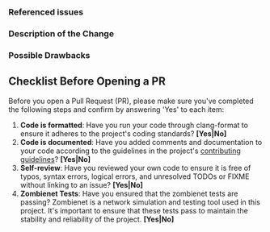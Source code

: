 [//]: # (
Copyright Quadrivium LLC
All Rights Reserved
SPDX-License-Identifier: Apache-2.0
)

<!-- You will not see HTML commented line in Pull Request body -->
<!-- Optional sections may be omitted. Just remove them or write None -->

<!-- ### Requirements -->
<!-- * Filling out the template is required. Any pull request that does not include enough information to be reviewed in a timely manner may be closed at the maintainers' discretion. -->
<!-- * All new code must have code coverage above 70% (https://docs.codecov.io/docs/about-code-coverage). -->
<!-- * Branch must be rebased onto base branch (https://soramitsu.atlassian.net/wiki/spaces/IS/pages/11173889/Rebase+and+merge+guide). -->

### Referenced issues

<!-- Id of the task from Jira. Example: Resolves #42 (Note that to link Pull Request with issue use one of the following keywords: close, closes, closed, fix, fixes, fixed, resolve, resolves, resolved). If there is no corresponding issue, then remove this field -->

### Description of the Change

<!-- We must be able to understand the design of your change from this description. If we can't get a good idea of what the code will be doing from the description here, the pull request may be closed at the maintainers' discretion. -->
<!-- Keep in mind that the maintainer reviewing this PR may not be familiar with or have worked with the code here recently, so please walk us through the concepts. -->

### Possible Drawbacks

<!-- What are the possible side-effects or negative impacts of the code change? -->
<!-- If no drawbacks, explicitly mention this (write None) -->

## Checklist Before Opening a PR

Before you open a Pull Request (PR), please make sure you've completed the following steps and confirm by answering 'Yes' to each item:

1. **Code is formatted**: Have you run your code through clang-format to ensure it adheres to the project's coding standards? **[Yes|No]**
2. **Code is documented**: Have you added comments and documentation to your code according to the guidelines in the project's [contributing guidelines](https://github.com/qdrvm/kagome/CONTRIBUTING.md)? **[Yes|No]**
3. **Self-review**: Have you reviewed your own code to ensure it is free of typos, syntax errors, logical errors, and unresolved TODOs or FIXME without linking to an issue? **[Yes|No]**
4. **Zombienet Tests**: Have you ensured that the zombienet tests are passing? Zombienet is a network simulation and testing tool used in this project. It's important to ensure that these tests pass to maintain the stability and reliability of the project. **[Yes|No]**

<!-- Please answer 'Yes' to each of these items in your PR description to confirm that you've completed them. This will help maintain the quality of the project and facilitate efficient collaboration. -->

